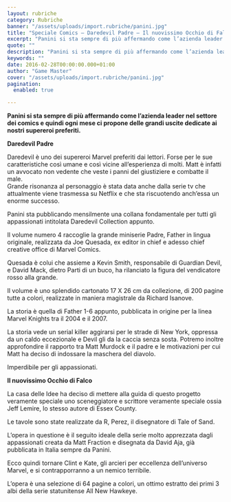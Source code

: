 ```yaml
---
layout: rubriche
category: Rubriche
banner: "/assets/uploads/import.rubriche/panini.jpg"
title: "Speciale Comics – Daredevil Padre – Il nuovissimo Occhio di Falco"
excerpt: "Panini si sta sempre di più affermando come l’azienda leader nel settore dei comics e quindi ogni mese ci propone delle grandi uscite dedicate ai nostri supereroi preferiti. Daredevil Padre Daredevil è uno dei supereroi Marvel preferiti dai lettori. Forse per le sue caratteristiche così umane e così vicine all’esperienza di molti. Matt è infatti [&hellip"
quote: ""
description: "Panini si sta sempre di più affermando come l’azienda leader nel settore dei comics e quindi ogni mese ci propone delle grandi uscite dedicate ai nostri supereroi preferiti. Daredevil Padre Daredevil è uno dei supereroi Marvel preferiti dai lettori. Forse per le sue caratteristiche così umane e così vicine all’esperienza di molti. Matt è infatti [&hellip"
keywords: ""
date: 2016-02-28T00:00:00.000+01:00
author: "Game Master"
cover: "/assets/uploads/import.rubriche/panini.jpg"
pagination:
  enabled: true

---
```


**[](https://hotmc.com/wp-content/uploads/2016/02/panini.jpg)** 
**Panini si sta sempre di più affermando come l’azienda leader nel settore dei comics e quindi ogni mese ci propone delle grandi uscite dedicate ai nostri supereroi preferiti.**

 **Daredevil Padre**

**[](https://hotmc.com/wp-content/uploads/2016/02/dd.jpg)**

Daredevil è uno dei supereroi Marvel preferiti dai lettori. Forse per le sue caratteristiche così umane e così vicine all’esperienza di molti. Matt è infatti un avvocato non vedente che veste i panni del giustiziere e combatte il male.  
Grande risonanza al personaggio è stata data anche dalla serie tv che attualmente viene trasmessa su Netflix e che sta riscuotendo anch’essa un enorme successo.

Panini sta pubblicando mensilmente una collana fondamentale per tutti gli appassionati intitolata Daredevil Collection appunto.

Il volume numero 4 raccoglie la grande miniserie Padre, Father in lingua originale, realizzata da Joe Quesada, ex editor in chief e adesso chief creative office di Marvel Comics.

[](https://hotmc.com/wp-content/uploads/2016/02/dd2.jpg)

Quesada è colui che assieme a Kevin Smith, responsabile di Guardian Devil, e David Mack, dietro Parti di un buco, ha rilanciato la figura del vendicatore rosso alla grande.

Il volume è uno splendido cartonato 17 X 26 cm da collezione, di 200 pagine tutte a colori, realizzate in maniera magistrale da Richard Isanove.

La storia è quella di Father 1-6 appunto, pubblicata in origine per la linea Marvel Knights tra il 2004 e il 2007.

La storia vede un serial killer aggirarsi per le strade di New York, oppressa da un caldo eccezionale e Devil gli da la caccia senza sosta. Potremo inoltre approfondire il rapporto tra Matt Murdock e il padre e le motivazioni per cui Matt ha deciso di indossare la maschera del diavolo.

Imperdibile per gli appassionati.

 **Il nuovissimo Occhio di Falco**

**[](https://hotmc.com/wp-content/uploads/2016/02/occhio.jpg)**

La casa delle Idee ha deciso di mettere alla guida di questo progetto veramente speciale uno sceneggiatore e scrittore veramente speciale ossia Jeff Lemire, lo stesso autore di Essex County.

Le tavole sono state realizzate da R, Perez, il disegnatore di Tale of Sand.

L’opera in questione è il seguito ideale della serie molto apprezzata dagli appassionati creata da Matt Fraction e disegnata da David Aja, già pubblicata in Italia sempre da Panini.

[](https://hotmc.com/wp-content/uploads/2016/02/occhio-2.jpg)

Ecco quindi tornare Clint e Kate, gli arcieri per eccellenza dell’universo Marvel, e si contrapporranno a un nemico terribile.

L’opera è una selezione di 64 pagine a colori, un ottimo estratto dei primi 3 albi della serie statunitense All New Hawkeye.